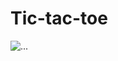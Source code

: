 # Tic-tac-toe

![...](https://raw.githubusercontent.com/Geedium/Docs/master/Tic-tac-toe/tic-tac-toe.gif)
